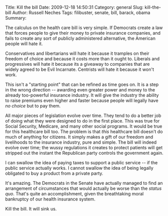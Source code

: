 Title: Kill the bill
Date: 2009-12-18 14:50:31
Category: general
Slug: kill-the-bill
Author: Russell Neches
Tags: filibuster, senate, bill, barack, obama
Summary: 


The calculus on the health care bill is very simple. If Democrats create
a law that forces people to give their money to private insurance
companies, and fails to create any sort of publicly administered
alternative, the American people will hate it.

Conservatives and libertarians will hate it because it tramples on their
freedom of choice and because it costs more than it ought to. Liberals
and progressives will hate it because its a giveaway to companies that
are widely agreed to be Evil Incarnate. Centrists will hate it because
it won't work.

This isn't a "starting point" that can be refined as time goes on. It is
a step in the wrong direction -- awarding even greater power and money
to the already too-powerful insurance industry. It will give the
industry the ability to raise premiums even higher and faster because
people will legally have *no choice* but to pay them.

All major pieces of legislation evolve over time. They tend to do a
better job of doing what they were designed to do in the first place.
This was true for Social Security, Medicare, and many other social
programs. It would be true for this healthcare bill too. The problem is
that *this* healthcare bill doesn't do much of anything for citizens. It
simply makes a gift of our freedom and livelihoods to the insurance
industry, pure and simple. The bill will indeed evolve over time; the
wussy regulations it creates to protect patients will get stripped out
the instant the Republican party controls the government again.

I can swallow the idea of paying taxes to support a public service -- if
the public service actually works. I cannot swallow the idea of being
legally obligated to buy a product from a private party.

It's amazing. The Democrats in the Senate have actually managed to find
an arrangement of circumstances that would actually be worse than the
*status quo*. That's quite an accomplishment, given the breathtaking
moral bankruptcy of our health insurance system.

Kill the bill. It will sink us.
